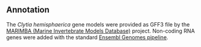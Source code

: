 Annotation
--------

The *Clytia hemisphaerica*  gene models were provided as GFF3 file by the
[MARIMBA (Marine Invertebrate Models Database)](http://marimba.obs-vlfr.fr/) project. Non-coding RNA genes were added with the standard [Ensembl Genomes pipeline](https://metazoa.ensembl.org/info/genome/annotation/ncrna.html).

